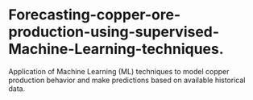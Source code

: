 # Forecasting-copper-ore-production-using-supervised-Machine-Learning-techniques.
Application of Machine Learning (ML) techniques to model copper production behavior and make predictions based on available historical data.
